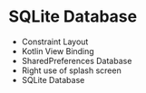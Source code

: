 # SQLite Database

* Constraint Layout
* Kotlin View Binding
* SharedPreferences Database
* Right use of splash screen
* SQLite Database

